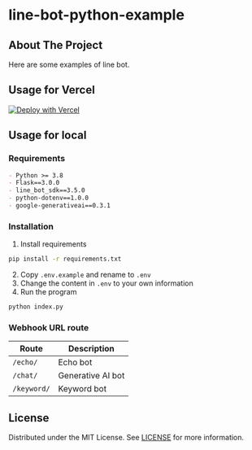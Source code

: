 # line-bot-python-example

## About The Project

Here are some examples of line bot.

## Usage for Vercel

[![Deploy with Vercel](https://vercel.com/button)](https://vercel.com/new/clone?repository-url=https%3A%2F%2Fgithub.com%2Fgdscnuk%2Fline-bot-python-2023%2Ftree%2Fvercel&env=access_token,channel_secret,google_generativeai_token)


## Usage for local

### Requirements
```md
- Python >= 3.8
- Flask==3.0.0
- line_bot_sdk==3.5.0
- python-dotenv==1.0.0
- google-generativeai==0.3.1
```
### Installation

1. Install requirements

```sh
pip install -r requirements.txt
```

2. Copy `.env.example` and rename to `.env`
3. Change the content in `.env` to your own information
4. Run the program

```sh
python index.py
```

### Webhook URL route
| Route | Description |
| --- | --- |
| `/echo/` | Echo bot |
| `/chat/` | Generative AI bot |
| `/keyword/` | Keyword bot |


## License

Distributed under the MIT License. See [LICENSE](LICENSE) for more information.
